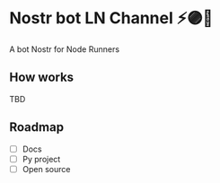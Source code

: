 # Nostr bot LN Channel ⚡🟣:robot:

A bot Nostr for Node Runners 

## How works 

TBD

## Roadmap 

- [ ] Docs
- [ ] Py project
- [ ] Open source 
